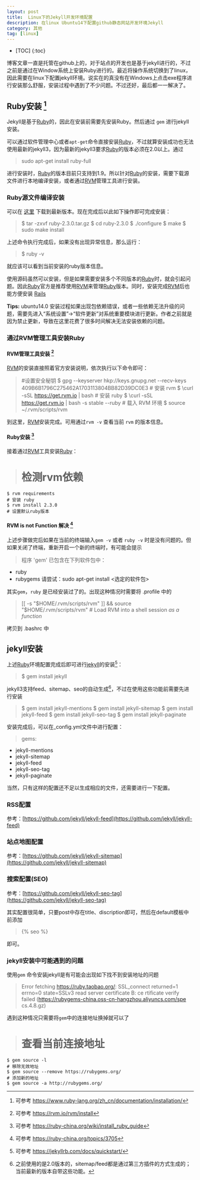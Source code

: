 ```yaml
---
layout: post
title:  Linux下的Jekyll开发环境配置
description: 在linux Ubuntu14下配置github静态网站开发环境Jekyll
category: 其他
tag: [linux]
---
```


* [TOC]
{:toc}

博客文章一直是托管在github上的，对于站点的开发也是基于jekyll进行的，不过之前是通过在Window系统上安装Ruby进行的。最近将操作系统切换到了linux，因此需要在linux下配置jekyll环境。说实在的真没有在Windows上点击exe程序进行安装那么舒服，安装过程中遇到了不少问题。不过还好，最后都一一解决了。

## Ruby安装 [^ruby]

Jekyll是基于[Ruby]的，因此在安装前需要先安装Ruby。然后通过 `gem` 进行jekyll安装。

可以通过软件管理中心或者`apt-get`命令直接安装[Ruby]，不过就算安装成功也无法使用最新的jekyll3，因为最新的jekyll3要求[Ruby]的版本必须在2.0以上。通过

> sudo apt-get install ruby-full

进行安装时，[Ruby]的版本目前只支持到1.9。所以针对[Ruby]的安装，需要下载源文件进行本地编译安装，或者通过[RVM]管理工具进行安装。

### Ruby源文件编译安装

可以在 [这里](https://www.ruby-lang.org/en/downloads/) 下载到最新版本。现在完成后以此如下操作即可完成安装：

> $ tar -zxvf ruby-2.3.0.tar.gz
	$ cd ruby-2.3.0
	$ ./configure
	$ make
	$ sudo make install

上述命令执行完成后，如果没有出现异常信息，那么运行：

> $ ruby -v

就应该可以看到当前安装的ruby版本信息。

使用源码虽然可以安装，但是如果需要安装多个不同版本的[Ruby]时，就会引起问题。因此[Ruby]官方是推荐使用[RVM]来管理[Ruby]版本。同时，安装完成[RVM]后也能方便安装 [Rails]

**Tips:** 	ubuntu14.0 安装过程如果出现包依赖错误，或者一些依赖无法升级的问题，需要先进入“系统设置”->“软件更新”对系统重要模块进行更新。作者之前就是因为禁止更新，导致在这里花费了很多时间解决无法安装依赖的问题。

### 通过RVM管理工具安装Ruby

#### RVM管理工具安装 [^rvm]

[RVM]的安装直接照着官方安装说明，依次执行以下命令即可：

>   #设置安全秘钥
	$ gpg --keyserver hkp://keys.gnupg.net --recv-keys 409B6B1796C275462A1703113804BB82D39DC0E3
	# 安装 rvm
	$ \curl -sSL https://get.rvm.io | bash
	# 安装 ruby
	$ \curl -sSL https://get.rvm.io | bash -s stable --ruby
	# 载入 RVM 环境
	$ source ~/.rvm/scripts/rvm

到这里，[RVM]安装完成。可用通过`rvm -v` 查看当前 `rvm` 的版本信息。

#### Ruby安装 [^rvm-ruby]

接着通过[RVM]工具安装[Ruby]：
		
>   # 检测rvm依赖
	$ rvm requirements
	# 安装 ruby
	$ rvm install 2.3.0
	# 设置默认ruby版本

#### RVM is not Function 解决 [^rvm-is-not-function]

上述步骤做完后如果在当前的终端输入`gem -v` 或者 `ruby -v` 时是没有问题的。但如果关闭了终端，重新开启一个新的终端时，有可能会提示

> 程序 'gem' 已包含在下列软件包中：
 * ruby
 * rubygems
请尝试：sudo apt-get install <选定的软件包>

其实`gem`，`ruby` 是已经安装过了的。出现这种情况时需要将 .profile 中的

> [[ -s "\$HOME/.rvm/scripts/rvm" ]] && source "\$HOME/.rvm/scripts/rvm" # Load RVM into a shell session *as a function*

拷贝到 .bashrc 中

## jekyll安装

上述[Ruby]环境配置完成后即可进行[jekyll]的安装[^jekyll-config]：

> $ gem install jekyll
    
jekyll3支持feed、sitemap、seo的自动生成[^jekyll-comment]，不过在使用这些功能前需要先进行安装

> $ gem install jekyll-mentions
    $ gem install jekyll-sitemap
    $ gem install jekyll-feed
    $ gem install jekyll-seo-tag
    $ gem install jekyll-paginate
    
安装完成后，可以在_config.yml文件中进行配置：

> gems:
  - jekyll-mentions
  - jekyll-sitemap
  - jekyll-feed
  - jekyll-seo-tag
  - jekyll-paginate
  
  
当然，只有这样的配置还不足以生成相应的文件，还需要进行一下配置。

### RSS配置

参考：[https://github.com/jekyll/jekyll-feed](https://github.com/jekyll/jekyll-feed)

### 站点地图配置

参考：[https://github.com/jekyll/jekyll-sitemap](https://github.com/jekyll/jekyll-sitemap)

### 搜索配置(SEO)

参考：[https://github.com/jekyll/jekyll-seo-tag](https://github.com/jekyll/jekyll-seo-tag) 

其实配置很简单，只要post中存在title、discription即可，然后在default模板中</head>前添加

> {% seo %}

即可。

### jekyll安装中可能遇到的问题

使用`gem` 命令安装jekyll是有可能会出现如下找不到安装地址的问题

> Error fetching https://ruby.taobao.org/:
          SSL_connect returned=1 errno=0 state=SSLv3 read server certificate B: ce
  rtificate verify failed (https://rubygems-china.oss-cn-hangzhou.aliyuncs.com/spe
  cs.4.8.gz)

遇到这种情况只需要将`gem`中的连接地址换掉就可以了
    
>   # 查看当前连接地址
    $ gem source -l
    # 移除无效地址
    $ gem source --remove https://rubygems.org/
    # 添加新的地址
    $ gem source -a http://rubygems.org/

[^ruby]: 可参考 https://www.ruby-lang.org/zh_cn/documentation/installation/
[^rvm]: 可参考 https://rvm.io/rvm/install
[^rvm-ruby]:  可参考 https://ruby-china.org/wiki/install_ruby_guide
[^rvm-is-not-function]: 可参考 https://ruby-china.org/topics/3705
[^jekyll-config]: 可参考 https://jekyllrb.com/docs/quickstart/
[^jekyll-comment]: 之前使用的是2.0版本的，sitemap/feed都是通过第三方插件的方式生成的；当前最新的版本自带这些功能。
[^jekyll pit]: 可参考 https://tonypepelu.github.io/archivers/how-to-use-jekyll-with-easybook-to-create-blog

[Ruby]: (https://www.ruby-lang.org/zh_cn/) "ruby"
[Rails]: (http://rubyonrails.org/) "rails"
[RVM]: (https://rvm.io/) "rvm"
[Jekyll]: (http://jekyllcn.com/) "jekyll"